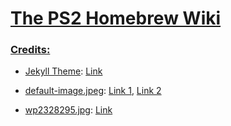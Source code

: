# [The PS2 Homebrew Wiki](ps2wiki.github.io)

### <ins>Credits:</ins>

- [Jekyll Theme](https://jekyllrb.com/): [Link](https://github.com/jeffreytse/jekyll-theme-yat) 

- [default-image.jpeg](assets/images/default-image.jpeg): [Link 1](https://appagg.com/android/personalization/ps2-clock-live-wallpaper-29940069.html?hl=en), [Link 2](https://play-lh.googleusercontent.com/ncuiYQJRet1tFYJ1C8X6rj8WBLZ1ayfeCq_aClXbycdOBD2JPHMid6aYC2DPr85awWs=w750-h750)

- [wp2328295.jpg](assets/images/wp2328295.jpg): [Link](https://wall.alphacoders.com/big.php?i=358799)

